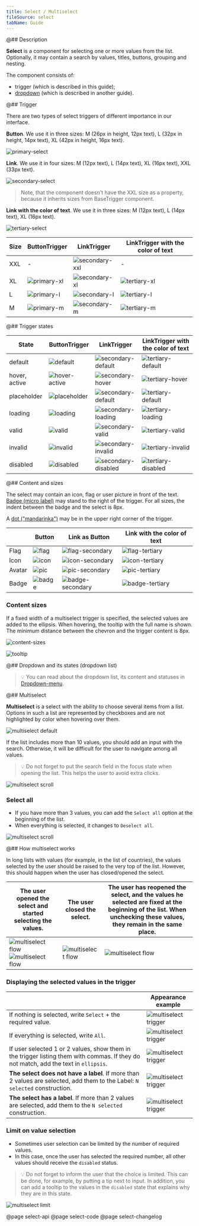 ```yaml
---
title: Select / Multiselect
fileSource: select
tabName: Guide
---
```


@## Description

**Select** is a component for selecting one or more values from the list. Optionally, it may contain a search by values, titles, buttons, grouping and nesting.

The component consists of:

- trigger (which is described in this guide);
- [dropdown](/components/dropdown-menu/) (which is described in another guide).

@## Trigger

There are two types of select triggers of different importance in our interface.

**Button**. We use it in three sizes: M (26px in height, 12px text), L (32px in height, 14px text), XL (42px in height, 16px text).

![primary-select](static/primary.png)

**Link**. We use it in four sizes: M (12px text), L (14px text), XL (16px text), XXL (33px text).

![secondary-select](static/secondary.png)

> Note, that the component doesn't have the XXL size as a property, because it inherits sizes from BaseTrigger component.

**Link with the color of text**. We use it in three sizes: M (12px text), L (14px text), XL (16px text).

![tertiary-select](static/tertiary.png)

| Size | ButtonTrigger                               | LinkTrigger                             | LinkTrigger with the color of text            |
| ---- | ------------------------------------------- | --------------------------------------- | --------------------------------------------- |
| XXL  | -                                           | ![secondary-xxl](static/select-xxl.png) | -                                             |
| XL   | ![primary-xl](static/primary-select-xl.png) | ![secondary-xl](static/select-xl.png)   | ![tertiary-xl](static/tertiary-select-xl.png) |
| L    | ![primary-l](static/primary-select-l.png)   | ![secondary-l](static/select-l.png)     | ![tertiary-l](static/tertiary-select-l.png)   |
| M    | ![primary-m](static/primary-select-m.png)   | ![secondary-m](static/select-m.png)     | ![tertiary-m](static/tertiary-select-m.png)   |

@## Trigger states

| State         | ButtonTrigger                                    | LinkTrigger                                                    | LinkTrigger with the color of text                           |
| ------------- | ------------------------------------------------ | -------------------------------------------------------------- | ------------------------------------------------------------ |
| default       | ![default](static/primary-default.png)           | ![secondary-default](static/secondary-default-placeholder.png) | ![tertiary-default](static/tertiary-default-placeholder.png) |
| hover, active | ![hover-active](static/primary-hover-active.png) | ![secondary-hover](static/secondary-hover.png)                 | ![tertiary-hover](static/tertiary-hover.png)                 |
| placeholder   | ![placeholder](static/primary-placeholder.png)   | ![secondary-default](static/secondary-default-placeholder.png) | ![tertiary-default](static/tertiary-default-placeholder.png) |
| loading       | ![loading](static/primary-loading.png)           | ![secondary-loading](static/secondary-loading.png)             | ![tertiary-loading](static/tertiary-loading.png)             |
| valid         | ![valid](static/primary-valid.png)               | ![secondary-valid](static/secondary-valid.png)                 | ![tertiary-valid](static/tertiary-valid.png)                 |
| invalid       | ![invalid](static/primary-invalid.png)           | ![secondary-invalid](static/secondary-invalid.png)             | ![tertiary-invalid](static/tertiary-invalid.png)             |
| disabled      | ![disabled](static/primary-disabled.png)         | ![secondary-disabled](static/secondary-disabled.png)           | ![tertiary-disabled](static/tertiary-disabled.png)           |

@## Content and sizes

The select may contain an icon, flag or user picture in front of the text. [Badge (micro label)](/components/badge/) may stand to the right of the trigger. For all sizes, the indent between the badge and the select is 8px.

A [dot ("mandarinka")](/components/dot/) may be in the upper right corner of the trigger.

|        | Button                             | Link as Button                                 | Link with the color of text                  |
| ------ | ---------------------------------- | ---------------------------------------------- | -------------------------------------------- |
| Flag   | ![flag](static/flag-primary.png)   | ![flag-secondary](static/flag-secondary.png)   | ![flag-tertiary](static/flag-tertiary.png)   |
| Icon   | ![icon](static/icon-primary.png)   | ![icon-secondary](static/icon-secondary.png)   | ![icon-tertiary](static/icon-tertiary.png)   |
| Avatar | ![pic](static/pic-primary.png)     | ![pic-secondary](static/pic-secondary.png)     | ![pic-tertiary](static/pic-tertiary.png)     |
| Badge  | ![badge](static/badge-primary.png) | ![badge-secondary](static/badge-secondary.png) | ![badge-tertiary](static/badge-tertiary.png) |

### Content sizes

If a fixed width of a multiselect trigger is specified, the selected values are added to the ellipsis. When hovering, the tooltip with the full name is shown. The minimum distance between the chevron and the trigger content is 8px.

![content-sizes](static/content-sizes.png)

![tooltip](static/tooltip.png)

@## Dropdown and its states (dropdown list)

> 💡 You can read about the dropdown list, its content and statuses in [Dropdown-menu](/components/dropdown-menu/).

@## Multiselect

**Multiselect** is a select with the ability to choose several items from a list. Options in such a list are represented by checkboxes and are not highlighted by color when hovering over them.

![multiselect default](static/multiselect-default.png)

If the list includes more than 10 values, you should add an input with the search. Otherwise, it will be difficult for the user to navigate among all values.

> 💡 Do not forget to put the search field in the focus state when opening the list. This helps the user to avoid extra clicks.

![multiselect scroll](static/multiselect-scroll.png)

### Select all

- If you have more than 3 values, you can add the `Select all` option at the beginning of the list.
- When everything is selected, it changes to `Deselect all`.

![multiselect scroll](static/multiselect-all.png)

@## How multiselect works

In long lists with values (for example, in the list of countries), the values selected by the user should be raised to the very top of the list. However, this should happen when the user has closed/opened the select.

| The user opened the select and started selecting the values.                                          | The user closed the select.                        | The user has reopened the select, and the values he selected are fixed at the beginning of the list. When unchecking these values, they remain in the same place. |
| ----------------------------------------------------------------------------------------------------- | -------------------------------------------------- | ----------------------------------------------------------------------------------------------------------------------------------------------------------------- |
| ![multiselect flow](static/multiselect-flow-1.png) ![multiselect flow](static/multiselect-flow-2.png) | ![multiselect flow](static/multiselect-flow-3.png) | ![multiselect flow](static/multiselect-flow-4.png)                                                                                                                |

### Displaying the selected values in the trigger

|                                                                                                                                      | Appearance example                                       |
| ------------------------------------------------------------------------------------------------------------------------------------ | -------------------------------------------------------- |
| If nothing is selected, write `Select` + the required value.                                                                         | ![multiselect trigger](static/multiselect-trigger-1.png) |
| If everything is selected, write `All`.                                                                                              | ![multiselect trigger](static/multiselect-trigger-2.png) |
| If user selected 1 or 2 values, show them in the trigger listing them with commas. If they do not match, add the text in `ellipsis`. | ![multiselect trigger](static/multiselect-trigger-3.png) |
| **The select does not have a label**. If more than 2 values are selected, add them to the Label: `N selected` construction.          | ![multiselect trigger](static/multiselect-trigger-5.png) |
| **The select has a label**. If more than 2 values are selected, add them to the `N selected` construction.                           | ![multiselect trigger](static/multiselect-trigger-4.png) |

### Limit on value selection

- Sometimes user selection can be limited by the number of required values.
- In this case, once the user has selected the required number, all other values should receive the `disabled` status.

> 💡 Do not forget to inform the user that the choice is limited. This can be done, for example, by putting a tip next to input. In addition, you can add a tooltip to the values in the `disabled` state that explains why they are in this state.

![multiselect limit](static/multiselect-limit.png)

@page select-api
@page select-code
@page select-changelog
